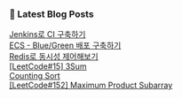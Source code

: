 

### 📕 Latest Blog Posts   

<a href ="https://gilbert9172.tistory.com/172"> Jenkins로 CI 구축하기 </a> <br><a href ="https://gilbert9172.tistory.com/171"> ECS - Blue/Green 배포 구축하기 </a> <br><a href ="https://gilbert9172.tistory.com/165"> Redis로 동시성 제어해보기 </a> <br><a href ="https://gilbert9172.tistory.com/169"> [LeetCode#15] 3Sum </a> <br><a href ="https://gilbert9172.tistory.com/168"> Counting Sort </a> <br><a href ="https://gilbert9172.tistory.com/167"> [LeetCode#152] Maximum Product Subarray </a> <br>